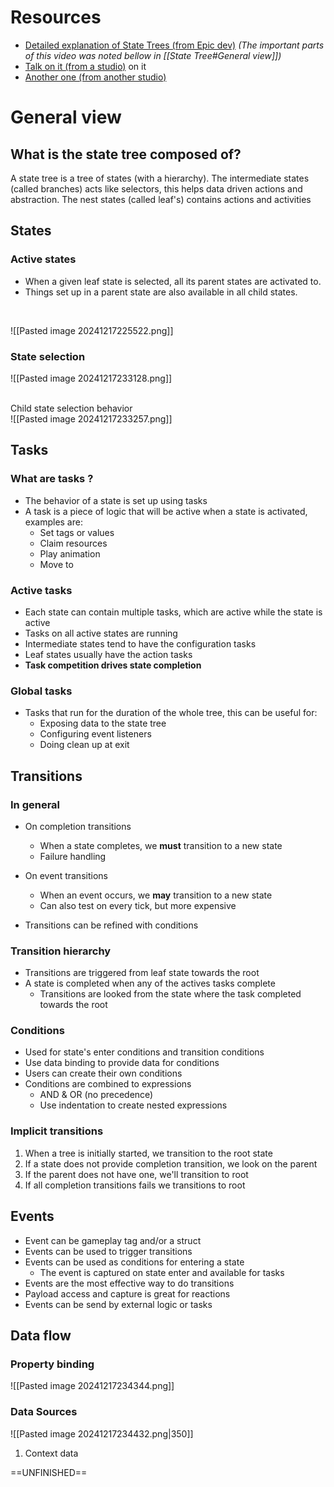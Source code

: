 # Resources
- [Detailed explanation of State Trees (from Epic dev)](https://www.youtube.com/watch?v=YEmq4kcblj4) *(The important parts of this video was noted bellow in [[State Tree#General view]])*
- [Talk on it (from a studio)](https://dev.epicgames.com/community/learning/talks-and-demos/yj09/unreal-engine-exploring-the-new-state-tree-for-ai-unreal-fest-gold-coast-2024) on it
- [Another one (from another studio)](https://www.youtube.com/watch?v=zovPQnq7ndE)

# General view

## What is the state tree composed of?
A state tree is a tree of states (with a hierarchy).
The intermediate states (called branches) acts like selectors, this helps data driven actions and abstraction.
The nest states (called leaf's) contains actions and activities

## States
### Active states
- When a given leaf state is selected, all its parent states are activated to.
- Things set up in a parent state are also available in all child states.
<br>

![[Pasted image 20241217225522.png]]

### State selection

![[Pasted image 20241217233128.png]]

<br>Child state selection behavior <br>
![[Pasted image 20241217233257.png]]

## Tasks
### What are tasks ?
- The behavior of a state is set up using tasks
- A task is a piece of logic that will be active when a state is activated, examples are:
	- Set tags or values
	- Claim resources
	- Play animation
	- Move to

### Active tasks
- Each state can contain multiple tasks, which are active while the state is active
- Tasks on all active states are running
- Intermediate states tend to have the configuration tasks
- Leaf states usually have the action tasks
- **Task competition drives state completion**

### Global tasks
- Tasks that run for the duration of the whole tree, this can be useful for:
	- Exposing data to the state tree
	- Configuring event listeners
	- Doing clean up at exit



## Transitions

### In general
- On completion transitions
	- When a state completes, we **must** transition to a new state
	- Failure handling

- On event transitions
	- When an event occurs, we **may** transition to a new state
	- Can also test on every tick, but more expensive

- Transitions can be refined with conditions


### Transition hierarchy
- Transitions are triggered from leaf state towards the root
- A state is completed when any of the actives tasks complete
	- Transitions are looked from the state where the task completed towards the root


### Conditions
- Used for state's enter conditions and transition conditions
- Use data binding to provide data for conditions
- Users can create their own conditions
- Conditions are combined to expressions
	- AND & OR (no precedence)
	- Use indentation to create nested expressions


### Implicit transitions
1. When a tree is initially started, we transition to the root state
2. If a state does not provide completion transition, we look on the parent
3. If the parent does not have one, we'll transition to root
4. If all completion transitions fails we transitions to root

## Events
- Event can be gameplay tag and/or a struct
- Events can be used to trigger transitions
- Events can be used as conditions for entering a state
	- The event is captured on state enter and available for tasks
- Events are the most effective way to do transitions
- Payload access and capture is great for reactions
- Events can be send by external logic or tasks


## Data flow

### Property binding
![[Pasted image 20241217234344.png]]

### Data Sources

![[Pasted image 20241217234432.png|350]]

1. Context data


==UNFINISHED==